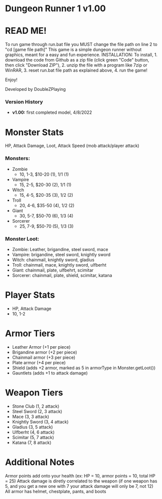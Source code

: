 # Dungeon Runner 1 v1.00

# READ ME!
To run game through run.bat file you MUST change the file path on line 2 to "cd [game file path]"
This game is a simple dungeon runner without graphics, meant for a easy and fun experience. 
INSTALLATION:
To install, 1. download the code from Github as a zip file (click green "Code" button, then click "Download ZIP"), 2. unzip the file with a program like 7zip or WinRAR, 3. reset run.bat file path as explained above, 4. run the game!

Enjoy!

Developed by DoubleZPlaying

### Version History
- **v1.00:** first completed model, 4/8/2022

# Monster Stats
HP, Attack Damage, Loot, Attack Speed (mob attack/player attack)

### Monsters:
- Zombie
  - 10, 1-3, $10-20 (1), 1/1 (1)
- Vampire
  - 15, 2-5, $20-30 (2), 1/1 (1)
- Witch
  - 15, 4-5, $20-35 (3), 1/2 (2)
- Troll
  - 20, 4-6, $35-50 (4), 1/2 (2)
- Giant
  - 30, 5-7, $50-70 (6), 1/3 (4)
- Sorcerer
  - 25, 7-9, $50-70 (5), 1/3 (3)

### Monster Loot:
- Zombie: Leather, brigandine, steel sword, mace
- Vampire: brigandine, steel sword, knightly sword
- Witch: chainmail, knightly sword, gladius
- Troll: chainmail, mace, knightly sword, ulfberht
- Giant: chainmail, plate, ulfbehrt, scimitar
- Sorcerer: chainmail, plate, shield, scimitar, katana


# Player Stats
- HP, Attack Damage 
- 10, 1-2 

# Armor Tiers
- Leather Armor (+1 per piece)
- Brigandine armor (+2 per piece)
- Chainmail armor (+3 per piece)
- Plate armor (+4 per piece)
- Shield (adds +2 armor, marked as 5 in armorType in Monster.getLoot())
- Gauntlets (adds +1 to attack damage)

# Weapon Tiers
- Stone Club (1, 2 attack)
- Steel Sword (2, 3 attack)
- Mace (3, 3 attack)
- Knightly Sword (3, 4 attack)
- Gladius (3, 5 attack)
- Ulfberht (4, 6 attack)
- Scimitar (5, 7 attack)
- Katana (7, 8 attack)

# Additional Notes
Armor points add onto your health (ex: HP = 10, armor points = 10, total HP = 25)
Attack damage is diretly correlated to the weapon (if one weapon has 5, and you get a new one with 7 your attack damage will only be 7, not 12)
All armor has helmet, chestplate, pants, and boots
